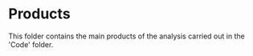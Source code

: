# Products
This folder contains the main products of the analysis carried out in the 'Code' folder. 
